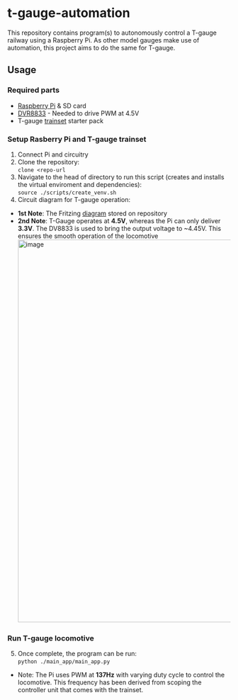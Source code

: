 # t-gauge-automation

This repository contains program(s) to autonomously control a T-gauge railway using a Raspberry Pi. As other model gauges make use of automation, this project aims to do the same for T-gauge.

## Usage

### Required parts

- [Raspberry Pi](https://thepihut.com/collections/raspberry-pi?gad_source=1&gad_campaignid=18204675107&gbraid=0AAAAADfQ4GE75prXEQM2_mF5ZhG2M1GJ9&gclid=CjwKCAjwobnGBhBNEiwAu2mpFJVjj7zbKeBvpw9hozwNw3gvgL_GSsjFlGhJ8TVXqcMKW4j8R1ogURoCdI4QAvD_BwE) & SD card
- [DVR8833](https://www.adafruit.com/product/3297?srsltid=AfmBOoqVCeQRaqIkwqthE3CqrfcR0SvQXWTcdEyBI5o4lsspDOR-eEg8) - Needed to drive PWM at 4.5V
- T-gauge [trainset](https://www.tgauge.com/product/434/class-67-starter-set-with-hand-held-controller/687e1762a3967878ecd210388b21be15) starter pack

### Setup Rasberry Pi and T-gauge trainset

1. Connect Pi and circuitry
2. Clone the repository:\
   `clone <repo-url`
3. Navigate to the head of directory to run this script (creates and installs the virtual enviroment and dependencies):\
   `source ./scripts/create_venv.sh`
4. Circuit diagram for T-gauge operation:

- **1st Note**: The Fritzing [diagram](./Documentation/t-gauge-automation-schematic.fzz) stored on repository
- **2nd Note**: T-Gauge operates at **4.5V**, whereas the Pi can only deliver **3.3V**. The DV8833 is used to bring the output voltage to ~4.45V. This ensures the smooth operation of the locomotive
  <img width="1646" height="864" alt="image" src="https://github.com/user-attachments/assets/053eef1b-0013-4102-b718-087b06b0587d" />

### Run T-gauge locomotive

5. Once complete, the program can be run:\
   `python ./main_app/main_app.py`

- Note: The Pi uses PWM at **137Hz** with varying duty cycle to control the locomotive. This frequency has been derived from scoping the controller unit that comes with the trainset.
